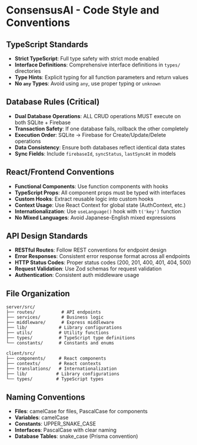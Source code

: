 # ConsensusAI - Code Style and Conventions

## TypeScript Standards
- **Strict TypeScript**: Full type safety with strict mode enabled
- **Interface Definitions**: Comprehensive interface definitions in `types/` directories
- **Type Hints**: Explicit typing for all function parameters and return values
- **No `any` Types**: Avoid using `any`, use proper typing or `unknown`

## Database Rules (Critical)
- **Dual Database Operations**: ALL CRUD operations MUST execute on both SQLite + Firebase
- **Transaction Safety**: If one database fails, rollback the other completely
- **Execution Order**: SQLite → Firebase for Create/Update/Delete operations
- **Data Consistency**: Ensure both databases reflect identical data states
- **Sync Fields**: Include `firebaseId`, `syncStatus`, `lastSyncAt` in models

## React/Frontend Conventions
- **Functional Components**: Use function components with hooks
- **TypeScript Props**: All component props must be typed with interfaces
- **Custom Hooks**: Extract reusable logic into custom hooks
- **Context Usage**: Use React Context for global state (AuthContext, etc.)
- **Internationalization**: Use `useLanguage()` hook with `t('key')` function
- **No Mixed Languages**: Avoid Japanese-English mixed expressions

## API Design Standards
- **RESTful Routes**: Follow REST conventions for endpoint design
- **Error Responses**: Consistent error response format across all endpoints
- **HTTP Status Codes**: Proper status codes (200, 201, 400, 401, 404, 500)
- **Request Validation**: Use Zod schemas for request validation
- **Authentication**: Consistent auth middleware usage

## File Organization
```
server/src/
├── routes/          # API endpoints
├── services/        # Business logic
├── middleware/      # Express middleware
├── lib/            # Library configurations
├── utils/          # Utility functions
├── types/          # TypeScript type definitions
└── constants/      # Constants and enums

client/src/
├── components/     # React components
├── contexts/       # React contexts
├── translations/   # Internationalization
├── lib/           # Library configurations
└── types/         # TypeScript types
```

## Naming Conventions
- **Files**: camelCase for files, PascalCase for components
- **Variables**: camelCase
- **Constants**: UPPER_SNAKE_CASE
- **Interfaces**: PascalCase with clear naming
- **Database Tables**: snake_case (Prisma convention)
